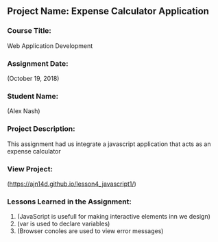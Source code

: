 ## Project Name:  Expense Calculator Application

### Course Title:
Web Application Development

### Assignment Date:  
(October 19, 2018)

### Student Name:  
(Alex Nash)

### Project Description:
This assignment had us integrate a javascript application that acts as an expense calculator

### View Project:
(https://ajn14d.github.io/lesson4_javascript1/)

### Lessons Learned in the Assignment:
1. (JavaScript is usefull for making interactive elements inn we design)
2. (var is used to declare variables)
3. (Browser conoles are used to view error messages)



